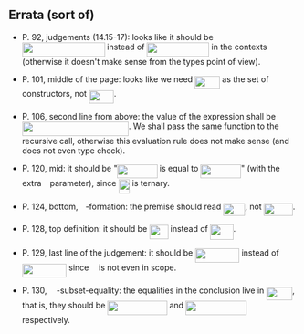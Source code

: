 ## Errata (sort of)

* P. 92, judgements (14.15-17):
looks like it should be <img src="/tex/bd28b29032812b6c2f34bbf2bbee12ad.svg?invert_in_darkmode&sanitize=true" align=middle width=144.78926054999997pt height=24.7161288pt/>
instead of <img src="/tex/8dca0ab1a3311a299651db0ec21443fe.svg?invert_in_darkmode&sanitize=true" align=middle width=109.17273179999998pt height=24.7161288pt/> in the contexts
(otherwise it doesn't make sense from the types point of view).

* P. 101, middle of the page: looks like we need <img src="/tex/436e026ed24a8323d34a7cefa2c64a9d.svg?invert_in_darkmode&sanitize=true" align=middle width=43.835549999999984pt height=22.648391699999998pt/> as the set of constructors, not <img src="/tex/ad92ad37f0d196e080c1ecb48b2f6e9a.svg?invert_in_darkmode&sanitize=true" align=middle width=43.835549999999984pt height=22.648391699999998pt/>.

* P. 106, second line from above: the value of the expression shall be <img src="/tex/3a0a5838a63ec9213f7f936637e0ecbb.svg?invert_in_darkmode&sanitize=true" align=middle width=186.53553599999998pt height=24.65753399999998pt/>.
  We shall pass the same function to the recursive call, otherwise this evaluation rule does not make sense (and does not even type check).

* P. 120, mid: it should be "<img src="/tex/512dea171bdc78854239cde5c41ff79e.svg?invert_in_darkmode&sanitize=true" align=middle width=70.16367599999998pt height=24.7161288pt/> is equal to <img src="/tex/68a52e0d582d47ec96072cc7a777a2b8.svg?invert_in_darkmode&sanitize=true" align=middle width=70.98558555pt height=24.7161288pt/>" (with the extra <img src="/tex/3e18a4a28fdee1744e5e3f79d13b9ff6.svg?invert_in_darkmode&sanitize=true" align=middle width=7.11380504999999pt height=14.15524440000002pt/> parameter), since <img src="/tex/478c6659a4f7054bb1c40c48c6579299.svg?invert_in_darkmode&sanitize=true" align=middle width=19.90872179999999pt height=24.7161288pt/> is ternary.

* P. 124, bottom, <img src="/tex/ecea226b5977d1a327732124dccb8969.svg?invert_in_darkmode&sanitize=true" align=middle width=9.132448049999992pt height=22.831056599999986pt/>-formation: the premise should read <img src="/tex/b38b30128fd89712a2e8afaea1fb2e47.svg?invert_in_darkmode&sanitize=true" align=middle width=37.99094804999999pt height=22.465723500000017pt/>, not <img src="/tex/7d8f1e2fe0fe3d4ba814f26f96dc0892.svg?invert_in_darkmode&sanitize=true" align=middle width=50.73073169999999pt height=22.465723500000017pt/>.

* P. 128, top definition: it should be <img src="/tex/9c87eaa2879d41a6ad4084c5095ff772.svg?invert_in_darkmode&sanitize=true" align=middle width=33.02523179999999pt height=24.65753399999998pt/> instead of <img src="/tex/58c3d799e58ecf11b5f22cdb0077c1b8.svg?invert_in_darkmode&sanitize=true" align=middle width=40.60513379999999pt height=27.123336899999988pt/>.

* P. 129, last line of the judgement: it should be <img src="/tex/0b81ebf9fb4fae1dfcf9b8b2ee7d4d28.svg?invert_in_darkmode&sanitize=true" align=middle width=77.59537004999999pt height=24.65753399999998pt/> instead of <img src="/tex/d4592284de89899ff40475422596aa15.svg?invert_in_darkmode&sanitize=true" align=middle width=77.58008444999999pt height=24.65753399999998pt/>
  since <img src="/tex/332cc365a4987aacce0ead01b8bdcc0b.svg?invert_in_darkmode&sanitize=true" align=middle width=9.39498779999999pt height=14.15524440000002pt/> is not even in scope.

* P. 130, <img src="/tex/df33724455416439909c33a7db76b2bc.svg?invert_in_darkmode&sanitize=true" align=middle width=12.785434199999989pt height=19.1781018pt/>-subset-equality: the equalities in the conclusion live in <img src="/tex/0083044378857e88010b87ac252fa5d0.svg?invert_in_darkmode&sanitize=true" align=middle width=45.71340014999999pt height=22.465723500000017pt/>,
  that is, they should be <img src="/tex/5a7d8d90e70ded488dfa46241b0f028f.svg?invert_in_darkmode&sanitize=true" align=middle width=104.51589059999999pt height=24.65753399999998pt/> and <img src="/tex/0ada80d83ba896749a443ad15bfd8b7a.svg?invert_in_darkmode&sanitize=true" align=middle width=106.41471885pt height=24.65753399999998pt/> respectively.
